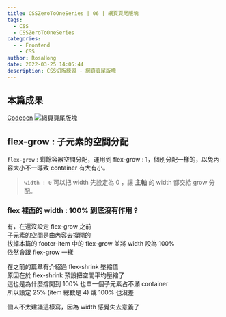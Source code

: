 ```yaml
---
title: CSSZeroToOneSeries | 06 | 網頁頁尾版塊
tags:
  - CSS
  - CSSZeroToOneSeries
categories:
  - - Frontend
    - CSS
author: RosaHong
date: 2022-03-25 14:05:44
description: CSS切版練習 - 網頁頁尾版塊
---
```


## 本篇成果
[Codepen](https://codepen.io/shan473/pen/oNoMJBQ)
![網頁頁尾版塊](https://dsm01pap006files.storage.live.com/y4mtphMUUk0c1yY9dUb53RF0jkrLI5tF-TSjeeSIBE583SwUq1Uk8UZUm-Z011ZK-Or0KbhFHvVqODwJObSn3ACJf7CuFIuu18jaIEzdPeLEqvFFMAesLSLoetnq0FPAtwi7kCTP7ZscwXBBtdaDMV7GQKnv5kTH_3vY6LSOcOkcg1zvlpCEsth5zYrQJ54RM7r?width=660&height=377&cropmode=none)


## flex-grow : 子元素的空間分配
`flex-grow` : 剩餘容器空間分配，運用到 flex-grow : 1，個別分配一樣的，以免內容大小不一導致 container 有大有小。  
> `width : 0` 可以把 width 先設定為 0 ，讓 **主軸** 的 width 都交給 grow 分配。

### flex 裡面的 width : 100% 到底沒有作用 ?  
有，在還沒設定 flex-grow 之前  
子元素的空間是由內容去撐開的  
拔掉本篇的 footer-item 中的 flex-grow 並將 width 設為 100%  
依然會跟 flex-grow 一樣  

在之前的篇章有介紹過 flex-shrink 壓縮值  
原因在於 flex-shrink 預設把空間平均壓縮了  
這也是為什麼撐開到 100% 也單一個子元素占不滿 container   
所以設定 25% (item 總數是 4) 或 100% 也沒差  

個人不太建議這樣寫，因為 width 感覺失去意義了    




